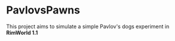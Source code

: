 # PavlovsPawns

This project aims to simulate a simple Pavlov's dogs experiment in __RimWorld 1.1__
